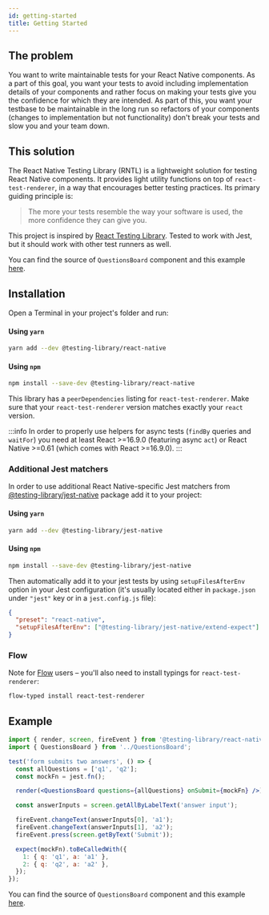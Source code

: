 ```yaml
---
id: getting-started
title: Getting Started
---
```

## The problem

You want to write maintainable tests for your React Native components. As a part of this goal, you want your tests to avoid including implementation details of your components and rather focus on making your tests give you the confidence for which they are intended. As part of this, you want your testbase to be maintainable in the long run so refactors of your components (changes to implementation but not functionality) don't break your tests and slow you and your team down.

## This solution

The React Native Testing Library (RNTL) is a lightweight solution for testing React Native components. It provides light utility functions on top of `react-test-renderer`, in a way that encourages better testing practices. Its primary guiding principle is:

> The more your tests resemble the way your software is used, the more confidence they can give you.

This project is inspired by [React Testing Library](https://github.com/testing-library/react-testing-library). Tested to work with Jest, but it should work with other test runners as well.

You can find the source of `QuestionsBoard` component and this example [here](https://github.com/callstack/react-native-testing-library/blob/main/src/__tests__/questionsBoard.test.tsx).

## Installation

Open a Terminal in your project's folder and run:

#### Using `yarn`

```sh
yarn add --dev @testing-library/react-native
```

#### Using `npm`

```sh
npm install --save-dev @testing-library/react-native
```

This library has a `peerDependencies` listing for `react-test-renderer`. Make sure that your `react-test-renderer` version matches exactly your `react` version.

:::info
In order to properly use helpers for async tests (`findBy` queries and `waitFor`) you need at least React >=16.9.0 (featuring async `act`) or React Native >=0.61 (which comes with React >=16.9.0).
:::

### Additional Jest matchers

In order to use additional React Native-specific Jest matchers from [@testing-library/jest-native](https://github.com/testing-library/jest-native) package add it to your project:

#### Using `yarn`

```sh
yarn add --dev @testing-library/jest-native
```

#### Using `npm`

```sh
npm install --save-dev @testing-library/jest-native
```

Then automatically add it to your jest tests by using `setupFilesAfterEnv` option in your Jest configuration (it's usually located either in `package.json` under `"jest"` key or in a `jest.config.js` file):

```json
{
  "preset": "react-native",
  "setupFilesAfterEnv": ["@testing-library/jest-native/extend-expect"]
}
```

### Flow

Note for [Flow](https://flow.org) users – you'll also need to install typings for `react-test-renderer`:

```sh
flow-typed install react-test-renderer
```

## Example

```jsx
import { render, screen, fireEvent } from '@testing-library/react-native';
import { QuestionsBoard } from '../QuestionsBoard';

test('form submits two answers', () => {
  const allQuestions = ['q1', 'q2'];
  const mockFn = jest.fn();

  render(<QuestionsBoard questions={allQuestions} onSubmit={mockFn} />);

  const answerInputs = screen.getAllByLabelText('answer input');

  fireEvent.changeText(answerInputs[0], 'a1');
  fireEvent.changeText(answerInputs[1], 'a2');
  fireEvent.press(screen.getByText('Submit'));

  expect(mockFn).toBeCalledWith({
    1: { q: 'q1', a: 'a1' },
    2: { q: 'q2', a: 'a2' },
  });
});
```

You can find the source of `QuestionsBoard` component and this example [here](https://github.com/callstack/react-native-testing-library/blob/main/src/__tests__/questionsBoard.test.tsx).
